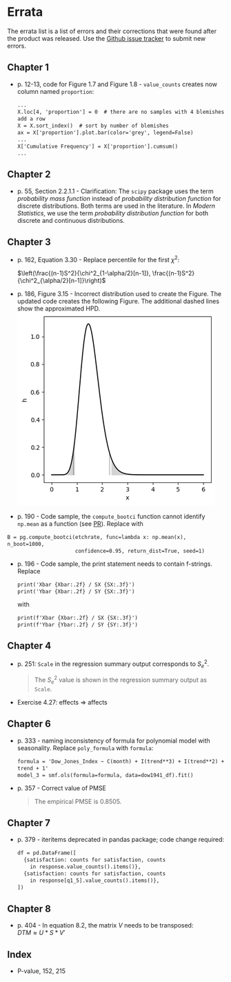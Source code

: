 # Errata

The errata list is a list of errors and their corrections that were found after the product was released. Use the [Github issue tracker](https://github.com/gedeck/mistat-code-solutions/issues/new?assignees=&labels=&template=modern-statistics.md) to submit new errors.

## Chapter 1
- p. 12-13, code for Figure 1.7 and Figure 1.8 - `value_counts` creates now column named `proportion`:
  ```
  ...
  X.loc[4, 'proportion'] = 0  # there are no samples with 4 blemishes add a row
  X = X.sort_index()  # sort by number of blemishes
  ax = X['proportion'].plot.bar(color='grey', legend=False)
  ...
  X['Cumulative Frequency'] = X['proportion'].cumsum()
  ...
  ```

## Chapter 2
- p. 55, Section 2.2.1.1 - Clarification: The `scipy` package uses the term _probability mass function_
  instead of _probability distribution function_ for discrete distributions. Both terms are used 
  in the literature. In _Modern Statistics_, we use the term _probability distribution function_ 
  for both discrete and continuous distributions.
  
## Chapter 3
- p. 162, Equation 3.30 - Replace percentile for the first $\chi^2$:

  $\left(\frac{(n-1)S^2}{\chi^2_{1-\alpha/2}[n-1]},
         \frac{(n-1)S^2}{\chi^2_{\alpha/2}[n-1]}\right)$

- p. 186, Figure 3.15 - Incorrect distribution used to create the Figure. The updated code creates the following Figure. The additional dashed lines show the approximated HPD.
  <img src='../img/MS-Fig-3.15.png'>
- p. 190 - Code sample, the `compute_bootci` function cannot identify `np.mean` as a function (see [PR](https://github.com/raphaelvallat/pingouin/pull/380)). Replace with
```
B = pg.compute_bootci(etchrate, func=lambda x: np.mean(x), n_boot=1000,
                      confidence=0.95, return_dist=True, seed=1)
```
- p. 196 - Code sample, the print statement needs to contain f-strings. Replace
  ```
  print('Xbar {Xbar:.2f} / SX {SX:.3f}')
  print('Ybar {Xbar:.2f} / SY {SX:.3f}')
  ```
    with
  ```
  print(f'Xbar {Xbar:.2f} / SX {SX:.3f}')
  print(f'Ybar {Ybar:.2f} / SY {SY:.3f}')
  ```

## Chapter 4
- p. 251: `Scale` in the regression summary output corresponds to $S_e^2$.
  > The $S_e^2$ value is shown in the regression summary output as `Scale`.
- Exercise 4.27: effects => affects

## Chapter 6
- p. 333 - naming inconsistency of formula for polynomial model with seasonality. Replace `poly_formula` with `formula`:
  ```
  formula = 'Dow_Jones_Index ~ C(month) + I(trend**3) + I(trend**2) + trend + 1'
  model_3 = smf.ols(formula=formula, data=dow1941_df).fit()
  ```
- p. 357 - Correct value of PMSE
  > The empirical PMSE is 0.8505.

## Chapter 7
- p. 379 - iteritems deprecated in pandas package; code change required:
  ```
  df = pd.DataFrame([
    {satisfaction: counts for satisfaction, counts
      in response.value_counts().items()},
    {satisfaction: counts for satisfaction, counts
      in response[q1_5].value_counts().items()},
  ])
  ```


## Chapter 8
- p. 404 - In equation 8.2, the matrix $V$ needs to be transposed:<br>
  $DTM \approx U * S * V'$

## Index
- P-value, 152, 215
